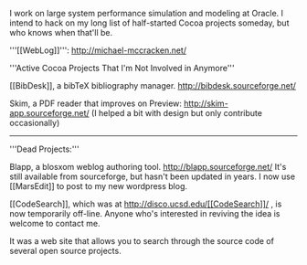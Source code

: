 


I work on large system performance simulation and modeling at Oracle.
I intend to hack on my long list of half-started Cocoa projects someday, but who knows when that'll be.

'''[[WebLog]]''': http://michael-mccracken.net/

'''Active Cocoa Projects That I'm Not Involved in Anymore'''

[[BibDesk]], a bibTeX bibliography manager. http://bibdesk.sourceforge.net/

Skim, a PDF reader that improves on Preview: http://skim-app.sourceforge.net/
(I helped a bit with design but only contribute occasionally)

----

'''Dead Projects:'''

Blapp, a blosxom weblog authoring tool. http://blapp.sourceforge.net/
It's still available from sourceforge, but hasn't been updated in years. I now use [[MarsEdit]] to post to my new wordpress blog.

[[CodeSearch]], which was at http://disco.ucsd.edu/[[CodeSearch]]/ , is now temporarily off-line. Anyone who's interested in reviving the idea is welcome to contact me.

It was a web site that allows you to search through the source code of several open source projects.